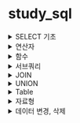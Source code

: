 # study_sql

<details>
<summary> SELECT 기초 </summary>
<div markdown="1">
## FROM
FROM : 특정 테이블을 호출하는 함수
## SELECT
SELECT : 특정 컬럼을 가져오겠다
- AS : 특정 컬럼의 이름을 변경하여 호출

~~~sql
SELECT * FROM Customers;
~~~

~~~sql
SELECT
  CustomerId AS ID,
  CustomerName AS "이름",
  Address AS ADDR
FROM Customers
~~~
한글은 "문자열"

## WHERE
WHERE : 구문 뒤에 조건을 붙여 원하는 데이터만 가져옴
~~~sql
SELECT * FROM Orders
WHERE EmployeeID = 3;
~~~

## ORDER BY
ORDER BY : 특정 구문을 사용해서 특정 컬럼을 기준으로 데이터를 정렬
- ASC : 오름차순
- DESC : 내림차순

~~~sql
SELECT * FROM OrderDetails
ORDER BY ProductID ASC, Quantity DESC
~~~
먼저 ProductID를 오름차순으로 정렬 후,
ProductID가 같은 행에서는 Quantity는 내림차순으로 정렬

## LIMIT
LIMIT: 원하는 만큼만 데이터를 가져옴
LIMIT {가져올 갯수} 또는 LIMIT {건너뛸 갯수}, {가져올 갯수}

가져올 갯수가 디폴트 0이라고 생각하면 될듯

~~~sql
SELECT * FROM Customers
LIMIT 10
~~~
~~~sql
SELECT * FROM Customers
LIMIT 30, 10
~~~
30개의 열을 건너뛰고 10개를 가져온다
</div>
</details>


<details>
<summary> 연산자 </summary>
<div markdown="1">
# 연산자
1. 사칙연산

  |연산자|의미|
  |---|---|
  |+, -, \*, / |더하기, 빼기, 곱하기, 나누기|
  |%, MOD|나머지|
  ~~~sql
  SELECT 5 - 2.5 AS DIFFERENCE;
  ~~~
  연산시 문자열이 있는 경우 0 으로 취급

  ~~~sql
  SELECT 'ABC' + 3
  result = 3
  ~~~
  문자열 안에 숫자가 있고 숫자랑 연산시 자동으로 숫자로 변환
  ~~~sql
  SELECT '1' + '002' * 3
  result = 7
  ~~~
  ~~~sql
  SELECT OrderID,ProductID, 
  OrderID + ProductID AS SumVal

  FROM OrderDetails  ;
  ~~~
  OrderDetails에서 OrderID, ProductID를 불러오고,
  (OrderID+ProductID)한 결과를 SumVal이라는 컬럼으로 가져오겠다

  ~~~sql
  SELECT
    ProductName,
    Price,
    Price / 2 AS HalfPrice
    Price
  FROM Products;
  ~~~
  Products에서 Price를 가져오고,
  Price 값을 /2해서 HalfPrice로 
  1. 참/거짓 관련 연산자

  |TRUE|FALSE|
  |---|---|
  |1|0|

  ~~~sql
  SELECT * FROM Customers WHERE FLASE;
  ~~~

  |연산자|의미|
  |---|---|
  |IS| 양쪽 모두 TRUE 또는 FALSE|
  |IS NOT| 양쪽 모두 TRUE 또는 FALSE|

  ~~~sqli
  SELECT (TRUE IS FALSE) IS NOT TRUE;
  ~~~
  

  |연산자|의미|
  |---|---|
  |AND, &&|양쪽이 모두 TRUE일 때만 TRUE|
  |OR, \|\||한쪽은 TRUE이면 TRUE|

  ~~~sql
  SELECT * FROM OrderDetails
  WHERE
    ProductId = 20
    AND (OrderId = 10514 OR Quantity = 50);
  ~~~

  OrderDetails 전체 중에서 ProductId 값이 20이고 OrderId = 10514이거나  Quantity = 50 인 데이터를 가져옴



  |연산자|의미|
  |---|---|
  |=|양쪽 값이 같음|
  |!=,<>|양쪽 값이 다름|
  |>,<| (왼쪽, 오른쪽)값이 더 큼|
  |>=, <=| (왼쪽, 오른쪽) 값이 같거나 더 큼|

  ~~~sql
  SELECT 'A' = 'A', 'A' = 'B', 'A' < 'B', 'A' > 'B';
  ~~~
  문자열에서는 인덱스를 기준으로 크다고 표현한
  즉, A<B 의 결관는 참(1)

  |연산자|의미|
  |---|---|
  |BETWEEN {MIN} AND {MAX}|두 값 사이에 있음|
  |NOT BETWEEN {MIN} AND {MAX}|두 값 사이가 아닌 곳에 있음|

  ~~~Ini
  SELECT 5 BETWEEN 1 AND 10;
  ~~~

  ~~~Ini
  SELECT 'banana' NOT BETWEEN 'Apple' AND 'camera';
  ~~~
  문자열에도 동일하게 적용됨



  ~~~sql
  SELECT * FROM OrderDetails
  WHERE ProductID BETWEEN 1 AND 4;
  ~~~
  조건문에서 활용가능함


  |연산자|의미|
  |---|---|
  |IN (...)|괄호 안의 값들 중 있음|
  |NOT IN (...)|괄호 안의 값들 중 없음|


  ~~~sql
  SELECT * FROM Customers
  WHERE City IN ('Torino', 'Paris', 'Portland', 'Madrid') 
  ~~~
  WHERE을 사용해서 열이름을 안에 내용을 선택하여 고를 수 있음


  |연산자|의미|
  |---|---|
  |LIKE '...%...'| 0~N개 문자를 가진 패턴|
  |LIKE '...\_...'| \_갯수만큼의 문자를 가진 패턴| 
  LIKE 연산자는 패턴을 가진 문자열을 찾을때 유용한 연산자

  ~~~sql
  SELECT * FROM OrderDetails
  WHERE OrderID LIKE '1025_'
  ~~~
  OrderDetails에서 OrderID의 값이 10250번대의 값을 가지는  호출
  ~~~sql
  SELECT * FROM Customers
  WHERE City Like '%d'
  ~~~
  City의 값이 'd'로 끝나는 데이터 호출
</div>
</details>

  
<details>
<summary> 함수 </summary>
<div markdown="1">

# 함수
  <details>
  <summary> 1. 숫자와 문자열을 다루는 함수들</summary>
  <div markdown="1">



  |함수|의미|
  |---|---|
  |ROUND|반올림|
  |CEIL|올림|
  |FLOOR|내림|
  |ABS|절대값|
  간단해서 패스

  |함수|의미|
  |---|---|
  |GREATEST|(괄호안에서)가장 큰값|
  |LEAST|(괄호안에서)가장 작은값|

  ~~~sql
  SELECT
    OrderDetailID, ProductID, Quantity,
    GREATEST(OrderDetailID, ProductID, Quantity),
    LEAST(OrderDetailID, ProductID, Quantity)
  FROM OrderDetails;
  ~~~
    
  OrderDetails의 (OrderDetailID, ProductID, Quantity)값중 가장 큰것과 작은것을 호출


  |함수|의미|
  |---|---|
  |MAX|가장 큰 값|
  |MIN|가장 작은값|
  |COUNT|갯수 (NULL은 포함 x)|
  |SUM|총합|
  |AVG|평균 값|

  - GREATEST와 MAX의 차이  
  
    GREATEST와 괄호안의 대상들 사이에서 큰값  
    
    MAX는 열에서 가장 큰값
  ~~~sql
  SELECT
    MAX(Quantity),
    MIN(Quantity),
    COUNT(Quantity),
    SUM(Quantity),
    AVG(Quantity)
  FROM OrderDetails
  WHERE OrderDetailID BETWEEN 20 AND 30;
  ~~~

  OrderDetailID가 20~30번째 데이터를 가져와서 Quantity열의 데이터를 비교함


  |함수|의미|
  |---|---|
  |POW(A,B), POWER(A,B)|가장 큰 값|
  |SQRT|제곱근|
  ~~~sql
  SELECT Price, POW(Price, 1/2)
  FROM Products
  WHERE SQRT(Price) < 4;
  ~~~ 

  Products에서 Price와 Price의 1/2승을 Price의 제곱근 값이 4보다 작으면 가져옴


  |함수|의미|
  |---|---|
  |TRUMCATE(N,n)|N을 소숫점 n자리까지 선택|
  ~~~sql
  SELECT
    TRUNCATE(1234.5678, 1),
    TRUNCATE(1234.5678, 2),
    TRUNCATE(1234.5678, 3),
    TRUNCATE(1234.5678, -1),
    TRUNCATE(1234.5678, -2),
    TRUNCATE(1234.5678, -3);
  ~~~
  소숫점에서 짤라내어 데이터를 가져옴



  ~~~sql
  SELECT Price FROM Products
  WHERE TRUNCATE(Price, 0) = 12;
  ~~~
  Price를 소수점 없이 표현했을대 값이 12와 같으면 데이터를 가져옴
  </div>
  </details>

                        
  <details>
  <summary> 2. 문자와 관련된 함수들 </summary>
  <div markdown="1">

  |함수|의미|
  |---|---|
  |UCASE, UPPER| 모두 대문자로|
  |LCASE, LOWER| 모두 소문자로|

  ~~~sql
  SELECT
    UCASE(CustomerName),
    LCASE(ContactName)
  FROM Customers;
  ~~~


  |함수|의미|
  |---|---|
  |CONCAT(...)|괄호 안의 내용 이어붙임|
  |CONCAT_WS(S, ... )|괄호 안의 내용을 S로 이어붙임|


  ~~~sql
  SELECT OrderID, CONCAT('O-ID: ', OrderID) FROM Orders;
  ~~~

  ~~~sql
  SELECT
    FirstName, LastName, CONCAT_WS(' ', FirstName, LastName) AS FullName
  FROM Employees;
  ~~~
  Employees에 FirstName, LastName을 ' '으로 합쳐주어 FUllName이라는 열이름으로 호출



  ~~~sql
  SELECT OrderID, CONCAT('O-ID: ', OrderID) FROM Orders;
  ~~~


  |함수|의미|
  |---|---|
  |SUBSTR, SUBSTRING|주어진 값에 따라 문자열을 자름|
  |LEFT|왼쪽부터 N 글자 자름|
  |RIGHT|오른쪽분터 N 글자 자름|  
  

  

  |함수|의미|
  |---|---|
  |LENGTH|문자열의 바이트 길이|
  |CHAR_LENGTH, CHARACTER_LEGNTH|문자열의 문자 길이|  
  
  
  
    
  |함수|의미|
  |---|---|
  |TRIM|양쪽 공백제거|
  |RTRIM|오른쪽 공백제거|
  |LTRIM|왼쪽 공백제거|  
  
  
  
  
  ~~~sql
  SELECT
    CONCAT('|', ' HELLO ', '|'),
    CONCAT('|', LTRIM(' HELLO '), '|'),
    CONCAT('|', RTRIM(' HELLO '), '|'),
    CONCAT('|', TRIM(' HELLO '), '|');
  ~~~
  

    
  |함수|의미|
  |---|---|
  |RPAD(S, N, P)|S가 N글자가 될때까지 오른쪽에 P를 이어붙임|
  |LPAD(S, N, P)|S가 N글자가 될때까지 왼쪽에 P를 이어붙임|
  
  
  ~~~sql
  SELECT
    LPAD(SupplierID, 5, 0),
    RPAD(Price, 6, 0)
  FROM Products;
  ~~~
  
  |함수|의미|
  |---|---|
  |REPLACE(S, A, B)| S중 A를 B로 변경|
  |INSTR(S,s)| S증 s의 첫 위치 반환 , 없으면 0|
  |CAST(A, T)| A를 T자료형으로 변환|

  ~~~sql
  REPLACE(S, A, B)	
  ~~~
  ~~~sql
  SELECT
  INSTR('ABCDE', 'ABC'),
  INSTR('ABCDE', 'BCDE'),
  INSTR('ABCDE', 'C'),
  INSTR('ABCDE', 'DE'),
  INSTR('ABCDE', 'F');
  ~~~  
  ~~~sql
  SELECT
    '01' = '1',
  CONVERT('01', DECIMAL) = CONVERT('1', DECIMAL);
  ~~~
    
  </div>
  </details>
  
  <details>
  <summary> 3. 시간/날짜 관련 및 기타 함수들 </summary>
  <div markdown="1">

  |함수|의미|
  |---|---|
  |CURRENT_DATE, CURDATE| 현재 날짜 반환 |
  |CURRENT_TIME, CURTIME| 현재 시간 반환 |  
  |CURRENT_TIMESTAMP, NOW| 현재 시간과 날짜를 반환|
  
    
  ~~~sql
  SELECT CURDATE(), CURTIME(), NOW();
  ~~~

  |함수|의미|
  |---|---|
  |DATE| 문자열에 따라 날짜 생성 |
  |TIME| 문자열에 따라 시간 생성 |

  ~~~sql
  SELECT * FROM Orders
  WHERE
    OrderDate BETWEEN DATE('1997-1-1') AND DATE('1997-1-31');
  ~~~
  1997년 1월 1일 부터 1월 31일 사이의 데이터를 가져옴

  |함수|의미|
  |---|---|
  |YEAR| 주어진 DATETIME값의 년도 반환|
  |MONTHNAME| 주어진 DATETIME값의 월(영문) 반환|
  |MONTH| 주어진 DATETIME값의 월 반환|
  |WEEKDAY| 주어진 DATETIME값의 요일반환 (월요일 : 0)|
  |DAYNAME| 주어진 DATETIME값의 요일명 반환|
  |DAYOFMONTH, DAY| 주어진 DATETIME값의 날짜 반환|
  ~~~sql
  SELECT * FROM Orders
  WHERE WEEKDAY(OrderDate) = 0;
  ~~~
  OrderDate값의 요일이 월요일(0)이면 불러온다 
  ~~~sql
  SELECT
  OrderDate,
  CONCAT(
      CONCAT_WS(
        '/',
        YEAR(OrderDate), MONTH(OrderDate), DAY(OrderDate)
      ),
      ' ',
      UPPER(LEFT(DAYNAME(OrderDate), 3))
    )
  FROM Orders;
  ~~~
  OrderDate의 년, 월, 일을 받아와 '/'으로 합쳐주고,
  ' ', DAYNAME(OrderDate)의 왼쪽부터 3번째까지 대문자로 변경한문자열과 합쳐서 반환


  |함수|의미|
  |---|---|
  |HOUR| 주어진 DATETIME의 시 반환|
  |MINUTE| 주어진 DATETIME의 분 반환|
  |SECOND| 주어진 DATETIME의 초 반환|


  ~~~sql
  SELECT
    HOUR(NOW()), MINUTE(NOW()), SECOND(NOW());
  ~~~
  현재 시간, 분, 초를 반환

  |함수|의미|
  |---|---|
  |ADDDATE, DATE_ADD| 시간/날짜 더하기|
  |SUBDATE, DATE_SUB| 시간 날짜 빼기|
  ~~~sql
  SELECT 
    ADDDATE('2021-06-20', INTERVAL 1 YEAR),
    ADDDATE('2021-06-20', INTERVAL -2 MONTH),
    ADDDATE('2021-06-20', INTERVAL 3 WEEK),
    ADDDATE('2021-06-20', INTERVAL -4 DAY),
    ADDDATE('2021-06-20', INTERVAL -5 MINUTE),
    ADDDATE('2021-06-20 13:01:12', INTERVAL 6 SECOND);
  ~~~
  INTERVAL을 사용하여 주어진 시간에서 더하기 빼기 가능

  |함수|의미|
  |---|---|
  |ADDDATE, DATE_ADD| 시간/날짜 더하기|
  |SUBDATE, DATE_SUB| 시간 날짜 빼기|


  |함수|의미|
  |---|---|
  |DATE_DIFF| 두 시간/날짜 간 일수차 |
  |TIME_DIFF| 두 시간/날짜 간 시간차|
  |LAST_DAY| 해당 달의 마지막 날짜|

  ~~~sql
  SELECT
    TIMEDIFF('2021-06-21 15:20:35', '2021-06-21 16:34:41');
  ~~~
  ~~~sql
  SELECT
    OrderDate,
    LAST_DAY(OrderDate),
    DAY(LAST_DAY(OrderDate)),
    DATEDIFF(LAST_DAY(OrderDate), OrderDate)
  FROM Orders;
  ~~~
  OrderDate,
  OrderDate 달의 마지막 일,
  OrderDate의 주어진 일,
  OrderDate의 마지막 일과 OrderDate의 주어진 일 차이 반환

  |함수|의미|
  |---|---|
  |DATE_FORMAT|시간/날짜를 지정한 형식으로 반환|

  ~~~sql
  SELECT REPLACE(
    REPLACE(
      DATE_FORMAT(NOW(), '%Y년 %m월 %d일 %p %h시 %i분 %초'),
      'AM', '오전'
    ),
    'PM', '오후'
  )

  ~~~
  현재 시간을 ''안에 지정된 형식으로 반환 후,
  'AM'은 오전,'PM'은 오후로 반환

  |함수|의미|
  |---|---| 
  |STR_TO_DATE(S, F)|S를 F형식으로 해석하여 시간/날짜 생성|


  ~~~sql
  SELECT
    OrderDate,
    DATEDIFF(
      STR_TO_DATE('1997-01-01 13:24:35', '%Y-%m-%d %T'),
      OrderDate
    ),
    TIMEDIFF(
      STR_TO_DATE('1997-01-01 13:24:35', '%Y-%m-%d %T'),
      STR_TO_DATE(CONCAT(OrderDate, ' ', '00:00:00'), '%Y-%m-%d %T')
    )
  FROM Orders;
  ~~~
  OrderDate의 날짜와 1997년 1월 1일 00시 00분 00초가 얼마나 날짜가 차이나는지 반환
  OrderDate의 시간과 ""의 시간이 얼마나 차이나는지 반환
  OrderDate는 시분초가 없어서 '00:00:00'을 붙혀줌



  </div>
  </details>

                          
  <details>
  <summary> 4. 기타 함수들 </summary>
  <div markdown="1">

  |형식|설명|
  |---|---|    
  | IF(조건, T, F) |조건이 참이면 T, 거짓이면 F반환|
  | IFNULL(A, B) | A가 NULL일 시 B 출력|

  ~~~sql
  SELECT
    Price,
    IF (Price > 30, 'Expensive', 'Cheap'),
    CASE
      WHEN Price < 20 THEN '저가'
      WHEN Price BETWEEN 20 AND 30 THEN '일반'
      ELSE '고가'
    END
  FROM Products;
  ~~~
  Products 데이터의 Price를 반환,
  Price가 >30이상이면 E, 낮으면 C 반환
  Price 20미만은 저가/ 20이상 30이하는 일반 / 나머지는 고가

  </div>
  </details>

  <details>
  <summary> 5. 조건에 따라 그룹으로 묶기 </summary>
  <div markdown="1">
  
  ## GROUP BY
  GROUP BY : 조건에 따라 **집계된** 값을 가져옴
  (엑셀의 카운트 if와 같은 느낌? 확실 ㄴㄴ)
  ~~~sql
  
  SELECT CategoryID FROM Products
  GROUP BY CategoryID;
  ~~~
  Products 데이터의 CategoryID 열에 모든 값을 집계해서 CategoryID 그룹으로 묶어서 봄
  
  ### 여러 컬럼을 기준으로 그룹화 가능
  ~~~sql
  SELECT 
    Country, City,
    CONCAT_WS(', ', City, Country)
  FROM Customers
  GROUP BY Country, City;
  ~~~
  
  |Denmark|Arhus|
  |---|---|
  |Denmark|Kobenhavn|
  Country에서 Denmark안에 Arhus와 Kobenhavn 있는 경우 위 표와 같이 출력됨
  
  ## GROUP BY와 Min, Count()와 같은 함수를 같이 사용
  
  
  ~~~sql
  SELECT
    CategoryID,
    MAX(Price) AS MaxPrice, 
    MIN(Price) AS MinPrice,
    TRUNCATE((MAX(Price) + MIN(Price)) / 2, 2) AS MedianPrice,
    TRUNCATE(AVG(Price), 2) AS AveragePrice
  FROM Products
  GROUP BY CategoryID;  
    
  ~~~
  Products 테이블을 가져와서 CategoryID로 묶어주고,  
  CategoryID랑 카테고리 마다의 Price의 최고값, 최소값, 최소최대를 더하고 2로 나눈 것을   
   소수점 2번째자리까지 표현해서 MedianPrice 열에 불러옴  
  Price가격의 평균을 구해서 소수점 2번째 자리까지 표현
   
  ~~~sql
  SELECT
    Country, COUNT(*)
  FROM Suppliers
  GROUP BY Country
  WITH ROLLUP;
  ~~~
  WITH ROLLUP을 추가하면 마지막에 총 몇개인지 테이블에 추가됨  
  즉, 그룹된 값에 대한 합계를 구해줌   
  WITH ROLLUP은 ORDER BY와 함께 사용할 수 없음
  ## HAVING 
  HAVING : 그룹화된 데이터 걸러내기
    
  ~~~sql
  SELECT
    COUNT(*) AS Count, OrderDate
  FROM Orders
  WHERE OrderDate > DATE('1996-12-31')
  GROUP BY OrderDate
  HAVING Count > 2;  
  ~~~~
  WHERE는 그룹하기 전 데이터, HAVING은 그룹 후 집계에 사용함
      
  ## DISTINCT 
  DISTINCT : 중복된 값들을 제거함
  GROUP BY 와 달리 집계함수가 사용되지 않습니다.
  GROUP BY 와 달리 정렬하지 않으므로 더 빠릅니다.
  
  ~~~sql
  SELECT
    Country,
    COUNT(DISTINCT CITY)
  FROM Customers
  GROUP BY Country;
    
  ~~~
  
  Customers 테이블에서 Country열을 기준으로 집계를 내서 표현하고 CITY가 중복된값은 제거하고 숫자를 세어줌
   
   
  
    
  </div>
  </details>
  
  
  
    
    
  
  
  
  
</div>
</details>
  
<details>
<summary> 서브쿼리  </summary>
<div markdown="1">
  
  1. 비상관 서브쿼리
  
 
  ~~~sql
  SELECT
    CategoryID, CategoryName, Description
  FROM Categories
  WHERE
    CategoryID IN
    (SELECT CategoryID FROM Products
    WHERE Price > 50);
  ~~~
  
  Products 테이블에서 Price가 50이상인 CategoryID를 값을 가져옴(조건부분)  
  가져온 값이 CategoryID안에 있으면 Categories 에서 CategoryID, CategoryName, Description 를 가져옴
  
  
  |연산자|의미|
  |---|---|
  |~ ALL| 서브쿼리의 모든 결과에 대해 ~하다|
  |~ ANY| 서브쿼리 하나 이상의 결과에 대해 ~하다|
  
  
  ~~~sql
  SELECT * FROM Products
  WHERE Price > ALL (
    SELECT Price FROM Products
    WHERE CategoryID = 2
  );  
  ~~~
  
  Products 테이블에서 CategoryID가 2인 Price의 값을 모두 가져와서  
  조건문에 조건보다 크면 Products 테이블의 결과를 가져옴
  
  ~~~sql
  SELECT
    CategoryID, CategoryName, Description
  FROM Categories
  WHERE
    CategoryID = ANY
    (SELECT CategoryID FROM Products
    WHERE Price > 50);
  ~~~
  Products테이블에 CategoryID중에서 Price가 50이상인 값을 가져와서  
  조건의 중 하나라도 같으면 CategoryID, CategoryName, Description를 출력함
  
  
  
                       
  
  2. 상관 서브쿼리
  
  서브쿼리가 본 쿼리와 맞물려 돌아감
  
  ~~~sql
  SELECT
    ProductID, ProductName,
    (
      SELECT CategoryName FROM Categories C
      WHERE C.CategoryID = P.CategoryID
    ) AS CategoryName
  FROM Products P;
  ~~~
  
  메인쿼리( products 테이블에서 해당 데이터를 가져옴 )
  서브쿼리( Categories 테이블에서 C의  CategoryID와 P의 CategoryID가 같으면 CategoryName을 CategoryName으로 가져온다 )
  
  ~~~
  SELECT
    SupplierName, Country, City,
    (
      SELECT COUNT(*) FROM Customers C
      WHERE C.Country = S.Country
    ) AS CustomersInTheCountry,
    (
      SELECT COUNT(*) FROM Customers C
      WHERE C.Country = S.Country 
        AND C.City = S.City
    ) AS CustomersInTheCity
  FROM Suppliers S;
  ~~~
  CustomersInTheCountry   &rarr; C와 S의 Country가 같은것을 세어줌  
  CustomersInTheCity &rarr; C와 S의 Country와 City가 같은 숫자를 세어줌    
  
  ~~~sql
  SELECT
    CategoryID, CategoryName
     ,(SELECT MAX(P.Price) FROM Products P
     WHERE P.CategoryID = C.CategoryID
     ) AS MaxPrice
  FROM Categories C
  WHERE EXISTS (
    SELECT * FROM Products P
    WHERE P.CategoryID = C.CategoryID
    AND P.Price > 80
  );
  ~~~
  Categories 테이블을 P와 C의 CategoryID가 같고 P의 Price가 80이상이면 가져옴  
  Products 테이블에서 P와 C의 CategoryID가 같은것 중에서 Price가 가장 높은것을 MaxPrice로 가져옴  
    
</div>
</details>
  

  
  
  
  
<details>
<summary> JOIN  </summary>
<div markdown="1">
  
    
  1. JOIN (INNER JOIN) - 내부조인
  
  - 양쪽 모두에 값이 있는 행(NOT NULL)반환
  - 쉽게 말해서 JION하는 테이블이 한쪽이라도 값이 없으면 반환하지 않음
  ~~~sql
  SELECT * FROM Categories C
  JOIN Products P 
    ON C.CategoryID = P.CategoryID; 
  ~~~
  P와 C의 CategoryID가 같으면 P의 Products를 C에 붙혀서 불러옴
    
    
  ~~~sql
  SELECT 
    C.CategoryName, P.ProductName,
    MIN(O.OrderDate) AS FirstOrder,
    MAX(O.OrderDate) AS LastOrder,
    SUM(D.Quantity) AS TotalQuantity
  FROM Categories C
  JOIN Products P 
    ON C.CategoryID = P.CategoryID
  JOIN OrderDetails D
    ON P.ProductID = D.ProductID
  JOIN Orders O
    ON O.OrderID = D.OrderID
  GROUP BY C.CategoryID, P.ProductID;
  ~~~~
  
  
    
    
  2. LEFT/RIGHT OUTERJOIN  - 외부조인
    - 반대쪽에 데이터가 있든 없든(NULL), 선택된 방향에 있으면 출력함
    
    
    
    ~~~slq
    SELECT
      E1.EmployeeID, CONCAT_WS(' ', E1.FirstName, E1.LastName) AS Employee,
      E2.EmployeeID, CONCAT_WS(' ', E2.FirstName, E2.LastName) AS NextEmployee
    FROM Employees E1
    LEFT JOIN Employees E2
    ON E1.EmployeeID + 1 = E2.EmployeeID
    ORDER BY E1.EmployeeID;
    ~~~
    왼쪽을 기준으로 가져와서 오른쪽값이 없는 마지막 9번손님이 NextEmplyee가 없이 출력됨  
    ~~~slq
    SELECT
      E1.EmployeeID, CONCAT_WS(' ', E1.FirstName, E1.LastName) AS Employee,
      E2.EmployeeID, CONCAT_WS(' ', E2.FirstName, E2.LastName) AS NextEmployee
    FROM Employees E1
    RIGHT JOIN Employees E2
    ON E1.EmployeeID + 1 = E2.EmployeeID
    ORDER BY E1.EmployeeID;
    ~~~
    반면 RIGHT는 오른쪽을 기준으로 하기때문에 NextEmployee가 1번인 녀석이 출력됨  
    
  3. CROSSJOIN - 교차 조인
  - ON으로 조건을 붙히지 않고 모든 조합을 반환 (A*B)
    ~~~sql
    SELECT
      E1.LastName, E2.FirstName
    FROM Employees E1
    CROSS JOIN Employees E2
    ORDER BY E1.EmployeeID;
    ~~~
    모든 Employees 테이블에 LastName과 E2의 FistName을 조합한 결과를 출력함
 
</div>
</details>
    
<details>
<summary> UNION  </summary>
<div markdown="1">


|연산자| 설명 |
|---|---|
|UNION| 중복을 제거한 집합|
|UNION ALL| 중복을 제거하지 않은 집합|  




- JION은 열을 추가해준다
- UNION은 같은 열제목을 가진 행을 추가해줌

1. 합집합

~~~slq
SELECT CategoryID AS ID FROM Categories
WHERE CategoryID > 4
UNION
SELECT EmployeeID AS ID FROM Employees
WHERE EmployeeID % 2 = 0;
~~~
UNION 기준으로 위와 아래 조건을 합쳐줌 정렬은 안되서 나옴  
중복된 것을 제거하여 나왔기 때문에 모두 표현하려면 UNION ALL 사용
2. 교집합
~~~sql
SELECT CategoryID AS ID
FROM Categories C, Employees E
WHERE 
  C.CategoryID > 4
  AND E.EmployeeID % 2 = 0
  AND C.CategoryID = E.EmployeeID;
~~~
조건(마지막 줄)을 주어서 교집합 출력 가능  

3. 차집합

~~~sql
SELECT CategoryID AS ID
FROM Categories
WHERE 
  CategoryID > 4
  AND CategoryID NOT IN (
    SELECT EmployeeID
    FROM Employees
    WHERE EmployeeID % 2 = 0
  );
~~~

4. 대칭차집합
~~~sql
SELECT ID FROM (
  SELECT CategoryID AS ID FROM Categories
  WHERE CategoryID > 4
  UNION ALL
  SELECT EmployeeID AS ID FROM Employees
  WHERE EmployeeID % 2 = 0
) AS Temp 
GROUP BY ID HAVING COUNT(*) = 1;

~~~
</div>
</details>



<details>
<summary> Table  </summary>
<div markdown="1">

1. 테이블 생성/수정/삭제

CREATE TABLE - 테이블 만들기
~~~sql
CREATE TABLE people (
  person_id INT,
  person_name VARCHAR(10),
  age TINYINT,
  birthday DATE
);
~~~
people이라는 이름의 테이블을 만들고  
age는 큰수를 안쓰기 때문에 조금 작은 크기의 숫자 자료형 TINYINT 사용


  
    

ALTER TABLE - 테이블 변경
~~~sql
-- 테이블명 변경
ALTER TABLE people RENAME TO  friends,
-- 컬럼 자료형 변경
CHANGE COLUMN person_id person_id TINYINT,
-- 컬럼명 변경
CHANGE COLUMN person_name person_nickname VARCHAR(10), 
-- 컬럼 삭제
DROP COLUMN birthday,
-- 컬럼 추가

ADD COLUMN is_married TINYINT AFTER age;
~~~
people 테이블의 이름을 friends으로 변경  

DROP TABLE - 테이블 삽입

~~~sql
DROP TABLE friends;
~~~
2. INSERT INTO - 데이터 삽입


~~~sql

-- 모든 컬럼에 값 넣을 때는 컬럼명들 생략 가능
INSERT INTO people
  VALUES (2, '전우치', 18, '2003-05-12');


~~~
~~~sql


-- 일부 컬럼에만 값 넣기 가능 (NOT NULL은 생략 불가)
INSERT INTO people
  (person_id, person_name, birthday)
  VALUES (3, '임꺽정', '1995-11-04');
~~~
~~~sql

-- 자료형에 맞지 않는 값은 오류 발생
INSERT INTO people
  (person_id, person_name, age, birthday)
  VALUES (1, '임꺽정', '스물여섯', '1995-11-04');
~~~
~~~sql

-- 여러 행을 한 번에 입력 가능
INSERT INTO people
  (person_id, person_name, age, birthday)
  VALUES 
    (4, '존 스미스', 30, '1991-03-01'),
    (5, '루피 D. 몽키', 15, '2006-12-07'),
    (6, '황비홍', 24, '1997-10-30');
~~~

3. 테이블 생성시 제약 넣기


|제약|설명|
|---|---|
|AUTO_INCREMENT|새 행 생성시마다 자동으로 1씩 증가|
|PRIMARY KEY| 중복 입력불가, NULL 불가|
|UNIQUE| 중복 입력 불가|
|NOT NULL| NULL 입력불가|
|UNSIGNED| 양수만 가능|
|DEFAULT|값 입력이 없을시 기본값|
~~~sql
CREATE TABLE people (
  person_id INT AUTO_INCREMENT PRIMARY KEY,
  person_name VARCHAR(10) NOT NULL,
  nickname VARCHAR(10) UNIQUE NOT NULL,
  age TINYINT UNSIGNED,
  is_married TINYINT DEFAULT 0
);

~~~
 PRIMARY KET(기본키)
- 테이블마다 하나만 가능
- 기본적으로 인덱스 생성 (기본키 행 기준으로 빠른 검색 가능)
- 보통 AUTO_INCREMENT와 함께 사용
- 각 행을 고유하게 식별가능 - 테이블마다 하나씩 둘 것


~~~sql

INSERT INTO people 
  (person_name, nickname, age)
  VALUES ('김철수', '아이언워터', 10);
~~~

~~~sql

INSERT INTO people 
  (person_name, nickname, age)
  VALUES ('이불가', '임파서블', -2);
~~~
-2가 들어가 있어서 오류 발생
~~~sql

INSERT INTO people 
  (person_name, nickname, age, is_married)
  VALUES ('박쇳물', '아이언워터', NULL, 1);
  -- nickname에 NULL, '아이언수' 넣어보기
~~~
age가  NULL이고 
닉네임이 아이언워터로 중복되어 오류 




</div>
</details>

<details>
<summary> 자료형  </summary>
<div markdown="1">


1. 숫자 자료형
정수  
|자료형|바이트|SIGNED|UNSIGNED|
|---|---|---|---|
|TINYINT|1|-128~127|0~255|
|SMALLINT|2|-32,768~32,767|0~65,535|
|MEDIUMINT|3|-8388,608~8,388,607|0~16,777,215|
|INT|4|-2,147,483,648~2,147,483,647|0~4,294,967,295|
|BIGINT|5|-2^63~2^63-`|0~2^64-1|


  
    
고정 소수점(Fixed Point) 수
- 좁은 범위의 수 표현가능, 정확한 값

|자료형|설명|범위|
|---|---|---|
|DECIMAL(s,d)|실수 부분 총 자릿수(s) & 소수점 부분 자릿수(d)|s 최대 65|

부동 소수점(Floating Point) 수
- 넓은 범위의 수 표현가능, 정확하지 않은 값

|자료형|표현 범위|
|---|---|
|FLOAT|-3.402...E+38~-1.175..E38,0,1.175...E-38~3.402...E+38|
|DOUBLE|-1.797...E+308 ~ -2.225E-308 , 0 , 2.225...E-308 ~ 1.797...E+308|

2. 문자 자료형

  
문자열
|자료형|설명|차지하는 바이트|최대바이트|
|---|---|---|---|
|CHAR(s)|고정사이즈 (남는 글자는 스페이스로 채움)|s(고정값)|255|
|VARCHAR(s)|가변사이즈|실제글자수 [최대s]+1[글자수 정보]|65,535|
- 검색시 CHAR가 더 빠름
- VARCHAR 컬럼 길이값이 4글자보다 적을경우 CHAR로 자동 전환
  
예를들어 이름처럼 3글자가 고정적으로 들어가면 CHAR가 조금 더 경제적임  
VARCHAR를 쓸 경유 글자수 정보 1byte가 추가적으로 들어가기 때문임

텍스트

|자료형|최대 바이트 크기|
|---|---|
|TINYTEXT|255|
|TEXT|65,535|
|MEDIUMTEXT|16,777,215|
|LONGTEXT|4,4294,967,295




  
</div>
</details>

<details>
<summary> 데이터 변경, 삭제  </summary>
<div markdown="1">

1. DELETE - 주어진 조건의 행 삭제하기

~~~sql
DELETE FROM businesses
WHERE status = 'CLS';
~~~
businesses 테이블에 status열의 값이  'CLS'인  행을 삭제함

  


~~~sql
DELETE FROM businesses;
~~~


~~~sql
INSERT INTO businesses (fk_section_id, business_name, status, can_takeout)
VALUES  (3, '화룡각', 'OPN', 1),
        (2, '철구분식', 'OPN', 1),
        (5, '얄코렐라', 'RMD', 1);
~~~
위에 코드를 실행시 테이블이 삭제되고,  
그 후에 값이 추가되는데 여기서 Businesses id는 초기화되는것이 아니라  
19부터 시작됨 즉 DELETE는 테이블의 값만 삭제함

~~~sql

TRUNCATE businesses;

~~~

~~~sql
INSERT INTO businesses (fk_section_id, business_name, status, can_takeout)
VALUES  (3, '화룡각', 'OPN', 1),
        (2, '철구분식', 'OPN', 1),
        (5, '얄코렐라', 'RMD', 1);
~~~
반면, 위의 코드를 실행시 Businesses id가 1부터 다시 시작됨  
즉, TRUNCATE는 테이블을 전체 초기화함  


2.  UPDATE - 주어진 조건의 행 수정하기

~~~SQL
UPDATE menus
SET menu_name = '삼선짜장'
WHERE menu_id = 12;
~~~
12번 항목의 이름을 '삼선짜장'으로 변경함

- 여러 컬럼 수정하기
~~~SQL
UPDATE menus
SET 
  menu_name = '열정떡볶이',
  kilocalories = 492.78,
  price = 5000
WHERE 
  fk_business_id = 4
  AND menu_name = '국물떡볶이';
~~~
- 컬럼 데이터 활용하여 수정하기

~~~SQL
UPDATE menus
SET price = price + 1000
WHERE fk_business_id = 8;
~~~

~~~SQL
UPDATE menus
SET menu_name = CONCAT('전통 ', menu_name)
WHERE fk_business_id IN (
  SELECT business_id 
  FROM sections S
  LEFT JOIN businesses B
    ON S.section_id = B.fk_section_id 
  WHERE section_name = '한식'
);
~~~
- 조건문 없이는 모든 행 변경
~~~SQL
UPDATE menus
SET menu_name = '획일화';

~~~
</div>
</details>

  
</div>
</details>
